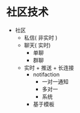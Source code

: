 # 社区技术

* 社区
  * 私信( 非实时 )
  * 聊天( 实时)
    * 单聊
    * 群聊
  * 实时 + 推送 + 长连接
    * notifaction
      * 一对一通知
      * 多对一
      * 系统
    * 基于模板